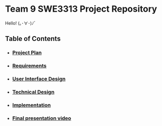 # Team 9 SWE3313 Project Repository 
Hello! (｡･∀･)ﾉﾞ
## Table of Contents
- ### [Project Plan](Project-Plan/README.md)
- ### [Requirements](Requirements)
- ### [User Interface Design](User-Interface-Design)
- ### [Technical Design](Technical-Design)
- ### [Implementation](Implementation)
- ### [Final presentation video](https://www.loom.com/share/7eb8d4a26c254b54b321a4a3a1df30dd?sid=88e74ee9-7aae-4736-9240-f3553ed06c21)
